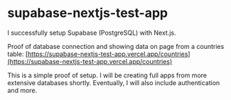 # supabase-nextjs-test-app

I successfully setup Supabase (PostgreSQL) with Next.js.

Proof of database connection and showing data on page from a countries table: [https://supabase-nextjs-test-app.vercel.app/countries](https://supabase-nextjs-test-app.vercel.app/countries)

This is a simple proof of setup. I will be creating full apps from more extensive databases shortly. Eventually, I will also include authentication and more.
